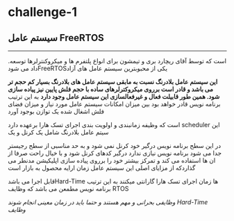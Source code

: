 # challenge-1
  ## سیستم عامل FreeRTOS
  ---
  .است که توسط آقای ریچارد بری و تیمشون برای انواع پلتفرم ها و میکروکنترلرها توسعه داد می شودFreeRTOSیکی از محبوبترین سیستم عامل های آزاد 

**این سیستم عامل بلادرنگ نسبت به مابقی سیستم عامل های بلادرنگ بسیار کم حجم تر می باشد و قادر است برروی میکروکترلرهای ساده با حجم فلش پایین نیز پیاده سازی شود. همین طور قابیلت فعال و غیرفعالسازی این سیستم عامل وجود دارد** به این ترتیب برنامه نویس قادر خواهد بود بین میزان امکانات سیستم عامل مورد نیاز و میزان فضای فلش اشغال شده یک توازن       بوجود آورد 

   است که وظیفه زمانبندی و اولویت بندی اجرای تسک هارا برعهده دارد  scheduler این سیتم عامل بلادرنگ شامل یک کرنل و یک 

در این سطح برنامه نویس درگیر خود کرنل نمی شود و به حد مناسبی از سطح رجیستر جدا می شود برنامه نویس نیازی ندارد درگیر کدهای کرنل شود و با خیال راحت صرفا از ان ها استفاده می کند و تمرکز بیشتر خود را برروی پیاده سازی اپلیکیشن مدنطر می گذاردکه از مزایای اصلی این سیستم عامل زمان ارایه محصول به بازار است 

قابل اجرا می باشدHard-Time  ها زمان اجرای تسک هارا گارانتی میکنند به این ترتیب برنامه نویس مطمعن می باشد که وظایف RTOS

 *وظایفی بحرانی و مهم هستند و حتما باید در زمان معینی انجام شوند Hard-Time وظایف*    
